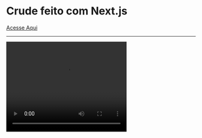 <h1> Crude feito com Next.js </h1>

<a href="https://crud-next-js-seven.vercel.app/"> Acesse Aqui</a>
<hr/>

<video width="320" height="240" >
        <source src="./readmeVideo.mp4" type="video/mp4">
      </video>